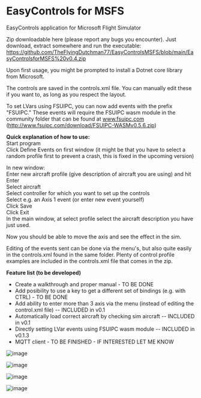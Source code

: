 # EasyControls for MSFS
EasyControls application for Microsoft Flight Simulator

Zip downloadable here (please report any bugs you encounter). Just download, extract somewhere and run the executable:
https://github.com/TheFlyingDutchman77/EasyControlsMSFS/blob/main/EasyControlsforMSFS%20v0.4.zip

Upon first usage, you might be prompted to install a Dotnet core library from Microsoft.

The controls are saved in the controls.xml file. You can manually edit these if you want to, as long as you respect the layout.

To set LVars using FSUIPC, you can now add events with the prefix "FSUIPC." These events will require the FSUIPC wasm module in the community folder that can be found at www.fsuipc.com (http://www.fsuipc.com/download/FSUIPC-WASMv0.5.6.zip)


   
**Quick explanation of how to use:**  
Start program  
Click Define Events on first window (it might be that you have to select a random profile first to prevent a crash, this is fixed in the upcoming version)  

In new window:  
Enter new aircraft  profile (give description of aircraft you are using) and hit Enter  
Select aircraft  
Select controller for which you want to set up the controls  
Select e.g. an Axis 1 event (or enter new event yourself)  
Click Save  
Click Exit  
In the main window, at select profile select the aircraft description you have just used.  
  
Now you should be able to move the axis and see the effect in the sim.  

Editing of the events sent can be done via the menu's, but also quite easily in the controls.xml found in the same folder. Plenty of control profile examples are included in the controls.xml file that comes in the zip.  
  
    
    
     
**Feature list (to be developed)**
- Create a walkthrough and proper manual - TO BE DONE
- Add posibility to use a key to get a different set of bindings (e.g. with CTRL) - TO BE DONE
- Add ability to enter more than 3 axis via the menu (instead of editing the control.xml file)  -- INCLUDED in v0.1
- Automatically load correct aircraft by checking sim aircraft -- INCLUDED in v0.1
- Directly setting LVar events using FSUIPC wasm module -- INCLUDED in v0.1.3
- MQTT client - TO BE FINISHED - IF INTERESTED LET ME KNOW

![image](https://user-images.githubusercontent.com/72393912/152812045-d4caceb5-fc0b-48b5-890a-7309ecc2de65.png)

![image](https://user-images.githubusercontent.com/72393912/152812190-f329ce15-e067-4ff9-becd-6bf810323ed0.png)

![image](https://user-images.githubusercontent.com/72393912/152811927-609260ca-97c8-48f7-a19d-34cdbc123ff7.png)

![image](https://user-images.githubusercontent.com/72393912/165097887-cfdd2d67-e9d2-4de7-af8c-930de120ad58.png)
